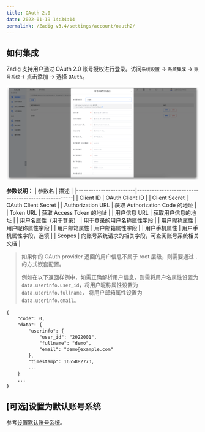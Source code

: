 ```yaml
---
title: OAuth 2.0
date: 2022-01-19 14:34:14
permalink: /Zadig v3.4/settings/account/oauth2/
---
```


## 如何集成

Zadig 支持用户通过 OAuth 2.0 账号授权进行登录。访问`系统设置` -> `系统集成` -> `账号系统`-> 点击添加 -> 选择 `OAuth`。

![oauth](../../../../_images/user_account_oauth2_320.png)

**参数说明：**
| 参数名                 | 描述                                                 |
|------------------------|----------------------------------------------------|
| Client ID              | OAuth Client ID                                    |
| Client Secret          | OAuth Client Secret                                |
| Authorization URL      | 获取 Authorization Code 的地址                       |
| Token URL              | 获取 Access Token 的地址                             |
| 用户信息 URL            | 获取用户信息的地址                                     |
| 用户名属性（用于登录）     | 用于登录的用户名称属性字段                                 |
| 用户昵称属性             | 用户昵称属性字段                                          |
| 用户邮箱属性             | 用户邮箱属性字段                                          |
| 用户手机属性             | 用户手机属性字段，选填                                     |
| Scopes                 | 向账号系统请求的相关字段，可查阅账号系统相关文档            |

> 如果你的 OAuth provider 返回的用户信息不属于 root 层级，则需要通过 `.` 的方式嵌套配置。
>
> 例如在以下返回样例中，如需正确解析用户信息，则需将用户名属性设置为 `data.userinfo.user_id`，将用户昵称属性设置为 `data.userinfo.fullname`， 将用户邮箱属性设置为 `data.userinfo.email`。
```
{
    "code": 0,
    "data": {
        "userinfo": {
            "user_id": "2022001",
            "fullname": "demo",
            "email": "demo@example.com"
        },
        "timestamp": 1655882773,
        ...
    }
    ...
}
```

<!-- ### 飞书账号集成配置示例

![飞书账号配置](../../../../_images/user_account_oauth2_lark_demo.png)

- `Client ID` 和 `Client Secret` ：可以在飞书开放平台创建自建应用获得，应用配置如下：
  - `权限配置`：
    - contact:user.email:readonly
    - contact:user.phone:readonly
  - `安全设置`：[Zadig 访问地址]/dex/callback
- `Authorization URL`： https://passport.feishu.cn/suite/passport/oauth/authorize
- `Token URL`： https://passport.feishu.cn/suite/passport/oauth/token
- `用户信息 URL`： https://open.feishu.cn/open-apis/authen/v1/user_info
- `用户名属性`：data.mobile
- `用户昵称属性`：data.name
- `用户邮箱属性`：data.enterprise_email
- `用户手机属性`：data.mobile
- `Scopes`：profile、openid -->

## [可选]设置为默认账号系统
参考[设置默认账号系统](/cn/Zadig%20v3.4/settings/account/ldap/#可选-设置为默认账号系统)。